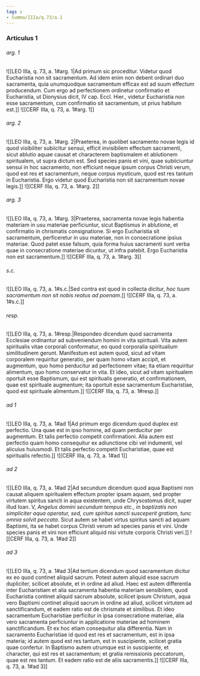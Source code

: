 ```yaml
---
tags : 
- Summa/IIIa/q.73/a.1
---
```


### Articulus 1

###### arg. 1
![[LEO IIIa, q. 73, a. 1#arg. 1|Ad primum sic proceditur. Videtur quod Eucharistia non sit sacramentum. Ad idem enim non debent ordinari duo sacramenta, quia unumquodque sacramentum efficax est ad suum effectum producendum. Cum ergo ad perfectionem ordinetur confirmatio et Eucharistia, ut Dionysius dicit, IV cap. Eccl. Hier., videtur Eucharistia non esse sacramentum, cum confirmatio sit sacramentum, ut prius habitum est.]]
![[CERF IIIa, q. 73, a. 1#arg. 1]]

###### arg. 2
![[LEO IIIa, q. 73, a. 1#arg. 2|Praeterea, in quolibet sacramento novae legis id quod visibiliter subiicitur sensui, efficit invisibilem effectum sacramenti, sicut ablutio aquae causat et characterem baptismalem et ablutionem spiritualem, ut supra dictum est. Sed species panis et vini, quae subiiciuntur sensui in hoc sacramento, non efficiunt neque ipsum corpus Christi verum, quod est res et sacramentum, neque corpus mysticum, quod est res tantum in Eucharistia. Ergo videtur quod Eucharistia non sit sacramentum novae legis.]]
![[CERF IIIa, q. 73, a. 1#arg. 2]]

###### arg. 3
![[LEO IIIa, q. 73, a. 1#arg. 3|Praeterea, sacramenta novae legis habentia materiam in usu materiae perficiuntur, sicut Baptismus in ablutione, et confirmatio in chrismatis consignatione. Si ergo Eucharistia sit sacramentum, perficeretur in usu materiae, non in consecratione ipsius materiae. Quod patet esse falsum, quia forma huius sacramenti sunt verba quae in consecratione materiae dicuntur, ut infra patebit. Ergo Eucharistia non est sacramentum.]]
![[CERF IIIa, q. 73, a. 1#arg. 3]]

###### s.c.
![[LEO IIIa, q. 73, a. 1#s.c.|Sed contra est quod in collecta dicitur, *hoc tuum sacramentum non sit nobis reatus ad poenam*.]]
![[CERF IIIa, q. 73, a. 1#s.c.]]

###### resp.
![[LEO IIIa, q. 73, a. 1#resp.|Respondeo dicendum quod sacramenta Ecclesiae ordinantur ad subveniendum homini in vita spirituali. Vita autem spiritualis vitae corporali conformatur, eo quod corporalia spiritualium similitudinem gerunt. Manifestum est autem quod, sicut ad vitam corporalem requiritur generatio, per quam homo vitam accipit, et augmentum, quo homo perducitur ad perfectionem vitae; ita etiam requiritur alimentum, quo homo conservatur in vita. Et ideo, sicut ad vitam spiritualem oportuit esse Baptismum, qui est spiritualis generatio, et confirmationem, quae est spirituale augmentum; ita oportuit esse sacramentum Eucharistiae, quod est spirituale alimentum.]]
![[CERF IIIa, q. 73, a. 1#resp.]]

###### ad 1
![[LEO IIIa, q. 73, a. 1#ad 1|Ad primum ergo dicendum quod duplex est perfectio. Una quae est in ipso homine, ad quam perducitur per augmentum. Et talis perfectio competit confirmationi. Alia autem est perfectio quam homo consequitur ex adiunctione cibi vel indumenti, vel alicuius huiusmodi. Et talis perfectio competit Eucharistiae, quae est spiritualis refectio.]]
![[CERF IIIa, q. 73, a. 1#ad 1]]

###### ad 2
![[LEO IIIa, q. 73, a. 1#ad 2|Ad secundum dicendum quod aqua Baptismi non causat aliquem spiritualem effectum propter ipsam aquam, sed propter virtutem spiritus sancti in aqua existentem, unde Chrysostomus dicit, super illud Ioan. V, *Angelus domini secundum tempus etc., in baptizatis non simpliciter aqua operatur, sed, cum spiritus sancti susceperit gratiam, tunc omnia solvit peccata*. Sicut autem se habet virtus spiritus sancti ad aquam Baptismi, ita se habet corpus Christi verum ad species panis et vini. Unde species panis et vini non efficiunt aliquid nisi virtute corporis Christi veri.]]
![[CERF IIIa, q. 73, a. 1#ad 2]]

###### ad 3
![[LEO IIIa, q. 73, a. 1#ad 3|Ad tertium dicendum quod sacramentum dicitur ex eo quod continet aliquid sacrum. Potest autem aliquid esse sacrum dupliciter, scilicet absolute, et in ordine ad aliud. Haec est autem differentia inter Eucharistiam et alia sacramenta habentia materiam sensibilem, quod Eucharistia continet aliquid sacrum absolute, scilicet ipsum Christum, aqua vero Baptismi continet aliquid sacrum in ordine ad aliud, scilicet virtutem ad sanctificandum, et eadem ratio est de chrismate et similibus. Et ideo sacramentum Eucharistiae perficitur in ipsa consecratione materiae, alia vero sacramenta perficiuntur in applicatione materiae ad hominem sanctificandum. Et ex hoc etiam consequitur alia differentia. Nam in sacramento Eucharistiae id quod est res et sacramentum, est in ipsa materia; id autem quod est res tantum, est in suscipiente, scilicet gratia quae confertur. In Baptismo autem utrumque est in suscipiente, et character, qui est res et sacramentum; et gratia remissionis peccatorum, quae est res tantum. Et eadem ratio est de aliis sacramentis.]]
![[CERF IIIa, q. 73, a. 1#ad 3]]

